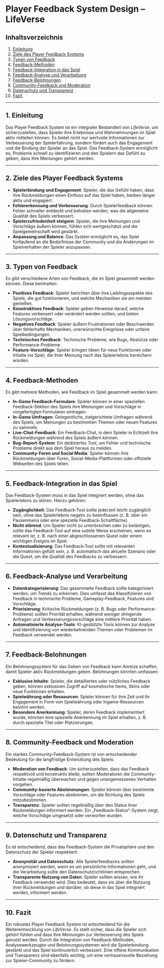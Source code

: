 # Player Feedback System Design – LifeVerse

## Inhaltsverzeichnis
1. [Einleitung](#einleitung)
2. [Ziele des Player Feedback Systems](#ziele-des-player-feedback-systems)
3. [Typen von Feedback](#typen-von-feedback)
4. [Feedback-Methoden](#feedback-methoden)
5. [Feedback-Integration in das Spiel](#feedback-integration-in-das-spiel)
6. [Feedback-Analyse und Verarbeitung](#feedback-analyse-und-verarbeitung)
7. [Feedback-Belohnungen](#feedback-belohnungen)
8. [Community-Feedback und Moderation](#community-feedback-und-moderation)
9. [Datenschutz und Transparenz](#datenschutz-und-transparenz)
10. [Fazit](#fazit)

---

## 1. Einleitung

Das Player Feedback System ist ein integraler Bestandteil von *LifeVerse*, um sicherzustellen, dass Spieler ihre Erlebnisse und Wahrnehmungen im Spiel aktiv mitteilen können. Es bietet nicht nur wertvolle Informationen zur Verbesserung der Spielerfahrung, sondern fördert auch das Engagement und die Bindung der Spieler an das Spiel. Das Feedback-System ermöglicht es, Probleme schnell zu identifizieren und den Spielern das Gefühl zu geben, dass ihre Meinungen gehört werden.

---

## 2. Ziele des Player Feedback Systems

- **Spielerbindung und Engagement**: Spieler, die das Gefühl haben, dass ihre Rückmeldungen einen Einfluss auf das Spiel haben, bleiben länger aktiv und engagiert.
- **Fehlererkennung und Verbesserung**: Durch Spielerfeedback können Fehler schneller entdeckt und behoben werden, was die allgemeine Qualität des Spiels verbessert.
- **Spielerzufriedenheit steigern**: Spieler, die ihre Meinungen und Vorschläge äußern können, fühlen sich wertgeschätzt und die Spielgemeinschaft wird gestärkt.
- **Anpassung und Balance**: Das System ermöglicht es, das Spiel fortlaufend an die Bedürfnisse der Community und die Änderungen im Spielverhalten der Spieler anzupassen.

---

## 3. Typen von Feedback

Es gibt verschiedene Arten von Feedback, die im Spiel gesammelt werden können. Diese beinhalten:

- **Positives Feedback**: Spieler berichten über ihre Lieblingsaspekte des Spiels, die gut funktionieren, und welche Mechaniken sie am meisten genießen.
- **Konstruktives Feedback**: Spieler geben Hinweise darauf, welche Features verbessert oder verändert werden sollten, und bieten Lösungsvorschläge.
- **Negatives Feedback**: Spieler äußern Frustrationen oder Beschwerden über fehlerhafte Mechaniken, unerwünschte Ereignisse oder unfaire Spielbedingungen.
- **Technisches Feedback**: Technische Probleme, wie Bugs, Abstürze oder Performance-Probleme.
- **Feature-Vorschläge**: Spieler bringen Ideen für neue Funktionen oder Inhalte ins Spiel, die ihrer Meinung nach das Spielerlebnis bereichern würden.

---

## 4. Feedback-Methoden

Es gibt mehrere Methoden, wie Feedback im Spiel gesammelt werden kann:

- **In-Game Feedback-Formulare**: Spieler können in einer speziellen Feedback-Sektion des Spiels ihre Meinungen und Vorschläge in vorgefertigten Formularen eintragen.
- **In-Game Umfragen**: Gelegentliche, zielgerichtete Umfragen während des Spiels, um Meinungen zu bestimmten Themen oder neuen Features zu sammeln.
- **Live-Chat-Feedback**: Ein Feedback-Chat, in dem Spieler in Echtzeit ihre Rückmeldungen während des Spiels äußern können.
- **Bug-Report-System**: Ein dediziertes Tool, um Fehler und technische Probleme direkt aus dem Spiel heraus zu melden.
- **Community-Foren und Social Media**: Spieler können ihre Rückmeldungen über Foren, Social-Media-Plattformen oder offizielle Webseiten des Spiels teilen.

---

## 5. Feedback-Integration in das Spiel

Das Feedback-System muss in das Spiel integriert werden, ohne das Spielerlebnis zu stören. Hierzu gehören:

- **Zugänglichkeit**: Das Feedback-Tool sollte jederzeit leicht zugänglich sein, ohne das Spielerlebnis negativ zu beeinflussen (z. B. über ein Pausenmenü oder eine spezielle Feedback-Schaltfläche).
- **Nicht störend**: Um Spieler nicht zu unterbrechen oder zu belästigen, sollte das Feedback-Tool auf eine subtile Weise erscheinen, wenn es relevant ist, z. B. nach einer abgeschlossenen Quest oder einem wichtigen Ereignis im Spiel.
- **Kontextualisierung**: Das Feedback-Tool sollte mit relevanten Informationen gefüllt sein, z. B. automatisch das aktuelle Szenario oder die Quest, um die Qualität des Feedbacks zu verbessern.

---

## 6. Feedback-Analyse und Verarbeitung

- **Datenkategorisierung**: Das gesammelte Feedback sollte kategorisiert werden, um Trends zu erkennen. Dies umfasst das Klassifizieren von Feedback in technische Probleme, Gameplay-Feedback, Features und Vorschläge.
- **Priorisierung**: Kritische Rückmeldungen (z. B. Bugs oder Performance-Probleme) sollten Priorität erhalten, während weniger dringende Anfragen und Verbesserungsvorschläge eine mittlere Priorität haben.
- **Automatisierte Analyse-Tools**: KI-gestützte Tools können zur Analyse und Identifizierung von wiederkehrenden Themen oder Problemen im Feedback verwendet werden.

---

## 7. Feedback-Belohnungen

Ein Belohnungssystem für das Geben von Feedback kann Anreize schaffen, damit Spieler aktiv Rückmeldungen geben. Belohnungen könnten umfassen:

- **Exklusive Inhalte**: Spieler, die detailliertes oder nützliches Feedback geben, können exklusiven Zugriff auf kosmetische Items, Skins oder neue Funktionen erhalten.
- **Spielwährung oder Ressourcen**: Spieler können für ihre Zeit und ihr Engagement in Form von Spielwährung oder Ingame-Ressourcen belohnt werden.
- **Besondere Anerkennung**: Spieler, deren Feedback implementiert wurde, könnten eine spezielle Anerkennung im Spiel erhalten, z. B. durch spezielle Titel oder Platzierungen.

---

## 8. Community-Feedback und Moderation

Ein starkes Community-Feedback-System ist von entscheidender Bedeutung für die langfristige Entwicklung des Spiels:

- **Moderation von Feedback**: Um sicherzustellen, dass das Feedback respektvoll und konstruktiv bleibt, sollten Moderatoren die Community-Inhalte regelmäßig überwachen und gegen unangemessenes Verhalten vorgehen.
- **Community-basierte Abstimmungen**: Spieler können über bestimmte Vorschläge oder Features abstimmen, um die Richtung des Spiels mitzubestimmen.
- **Transparenz**: Spieler sollten regelmäßig über den Status ihrer Rückmeldungen informiert werden. Ein „Feedback-Status“-System zeigt, welche Vorschläge umgesetzt oder verworfen wurden.

---

## 9. Datenschutz und Transparenz

Es ist entscheidend, dass das Feedback-System die Privatsphäre und den Datenschutz der Spieler respektiert:

- **Anonymität und Datenschutz**: Alle Spielerfeedbacks sollten anonymisiert werden, wenn es um persönliche Informationen geht, und die Verarbeitung sollte den Datenschutzrichtlinien entsprechen.
- **Transparente Nutzung von Daten**: Spieler sollten wissen, wie ihr Feedback verwendet wird. Dies bedeutet, dass sie über die Nutzung ihrer Rückmeldungen und darüber, ob diese in das Spiel integriert werden, informiert werden.

---

## 10. Fazit

Ein robustes Player Feedback System ist entscheidend für die Weiterentwicklung von *LifeVerse*. Es stellt sicher, dass die Spieler sich gehört fühlen und dass ihre Meinungen zur Verbesserung des Spiels genutzt werden. Durch die Integration von Feedback-Methoden, Analysewerkzeugen und Belohnungssystemen wird die Spielerbindung gestärkt und das Spiel kontinuierlich verbessert. Eine offene Kommunikation und Transparenz sind ebenfalls wichtig, um eine vertrauensvolle Beziehung zur Spieler-Community zu fördern.